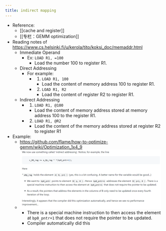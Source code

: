 ```yaml
---
title: indirect mapping
---
```

- Reference:
	 - [[cache and register]]
	 - [[专栏：GEMM optimization]]
- Reading notes of https://www.cs.helsinki.fi/u/kerola/tito/koksi_doc/memaddr.html
	 - Immediate Operand
		 - Ex:   `LOAD R1, =100`
			 - Load the number 100 to register R1.
	 - Direct Addressing
		 - For example:
			 - 1) `LOAD R1, 100`
				 - Load the content of memory address 100 to register R1.
			 - 2) `LOAD R1, R2`
				 - Load the content of register R2 to register R1.
	 - Indirect Addressing
		 - 1) `LOAD R1, @100`
			 - Load the content of memory address stored at memory address 100 to the register R1.
		 - 2) `LOAD R1, @R2`
			 - Load the content of the memory address stored at register R2 to register R1
- Example:
	 - https://github.com/flame/how-to-optimize-gemm/wiki/Optimization_1x4_9
	 - ![](../assets/YO5m5vDxc3.png)
		 - There is a special machine instruction to then access the element at `bp0_pntr+1` that does not require the pointer to be updated.
		 - Compiler automatically did this